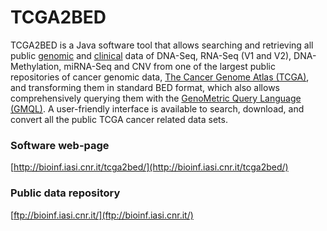 # TCGA2BED
TCGA2BED is a Java software tool that allows searching and retrieving all public [genomic](https://wiki.nci.nih.gov/display/TCGA/TCGA+Encyclopedia) and [clinical](https://wiki.nci.nih.gov/display/TCGA/Clinical+data) data of DNA-Seq, RNA-Seq (V1 and V2), DNA-Methylation, miRNA-Seq and CNV from one of the largest public repositories of cancer genomic data, [The Cancer Genome Atlas (TCGA)](http://cancergenome.nih.gov/), and transforming them in standard BED format, which also allows comprehensively querying them with the [GenoMetric Query Language (GMQL)](http://www.bioinformatics.deib.polimi.it/GMQL/). A user-friendly interface is available to search, download, and convert all the public TCGA cancer related data sets.

### Software web-page
[http://bioinf.iasi.cnr.it/tcga2bed/](http://bioinf.iasi.cnr.it/tcga2bed/)

### Public data repository
[ftp://bioinf.iasi.cnr.it/](ftp://bioinf.iasi.cnr.it/)
